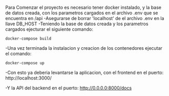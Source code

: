 Para Comenzar el proyecto es necesario tener docker instalado, y la base de datos creada, con los parametros cargados en el archivo .env que se encuentra en /api
-Asegurarse de borrar 'localhost' de el archivo .env en la llave DB_HOST
-Teniendo la base de datos creada y los parametros cargados ejecturar el siguiente comando:

    docker-compose build

-Una vez terminada la instalacion y creacion de los contenedores ejecutar el comando:

    docker-compose up

-Con esto ya deberia levantarse la aplicacion, con el frontend en el puerto:
    http://localhost:3000/

-Y la API del backend en el puerto:
    http://0.0.0.0:8000/docs

